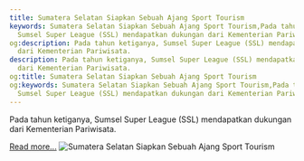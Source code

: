 ```yaml
---
title: Sumatera Selatan Siapkan Sebuah Ajang Sport Tourism
keywords: Sumatera Selatan Siapkan Sebuah Ajang Sport Tourism,Pada tahun ketiganya,
  Sumsel Super League (SSL) mendapatkan dukungan dari Kementerian Pariwisata.
og:description: Pada tahun ketiganya, Sumsel Super League (SSL) mendapatkan dukungan
  dari Kementerian Pariwisata.
description: Pada tahun ketiganya, Sumsel Super League (SSL) mendapatkan dukungan
  dari Kementerian Pariwisata.
og:title: Sumatera Selatan Siapkan Sebuah Ajang Sport Tourism
og:keywords: Sumatera Selatan Siapkan Sebuah Ajang Sport Tourism,Pada tahun ketiganya,
  Sumsel Super League (SSL) mendapatkan dukungan dari Kementerian Pariwisata.
---
```


Pada tahun ketiganya, Sumsel Super League (SSL) mendapatkan dukungan dari Kementerian Pariwisata.

[Read more...](https://www.sportourism.id/post/5931/sumatera-selatan-siapkan-sebuah-ajang-sport-tourism "Sumatera Selatan Siapkan Sebuah Ajang Sport Tourism")
![Sumatera Selatan Siapkan Sebuah Ajang Sport Tourism](https://cdn.sindonews.net/dyn/620/content/2016/02/28/59/1088891/jadwal-pertandingan-sepak-bola-28-29-februari-2016-9lJ-thumb.jpg "Sumatera Selatan Siapkan Sebuah Ajang Sport Tourism")